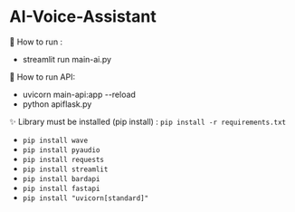 # AI-Voice-Assistant

👾 How to run :
- streamlit run main-ai.py

👾 How to run API:
- uvicorn main-api:app --reload
- python apiflask.py

✨ Library must be installed (pip install) : `pip install -r requirements.txt`
- `pip install wave`
- `pip install pyaudio`
- `pip install requests`
- `pip install streamlit`
- `pip install bardapi`
- `pip install fastapi`
- `pip install "uvicorn[standard]"`

